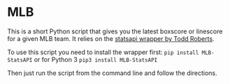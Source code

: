 # MLB
This is a short Python script that gives you the latest boxscore or linescore for a given MLB team. 
It relies on the [statsapi wrapper by Todd Roberts](https://github.com/toddrob99/MLB-StatsAPI).

To use this script you need to install the wrapper first:
`pip install MLB-StatsAPI`
or for Python 3
`pip3 install MLB-StatsAPI`

Then just run the script from the command line and follow the directions. 

